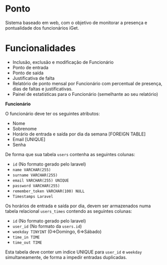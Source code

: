 Ponto
=====

Sistema baseado em web, com o objetivo de monitorar a presença e pontualidade dos funcionários iGet.

Funcionalidades
=====

* Inclusão, exclusão e modificação de Funcionário
* Ponto de entrada
* Ponto de saída
* Justificativa de falta
* Relatório de ponto mensal por Funcionário com percentual de presença, dias de faltas e justificativas.
* Painel de estatísticas para o Funcionário (semelhante ao seu relatório)

**Funcionário**

O funcionário deve ter os seguintes atributos:
* Nome
* Sobrenome
* Horário de entrada e saída por dia da semana [FOREIGN TABLE]
* Email [UNIQUE]
* Senha

De forma que sua tabela `users` contenha as seguintes colunas:
* `id` (No formato gerado pelo laravel)
* `name VARCHAR(255)`
* `surname VARCHAR(255)`
* `email VARCHAR(255) UNIQUE`
* `password VARCHAR(255)`
* `remember_token VARCHAR(100) NULL`
* `Timestamps Laravel`

Os horários de entrada e saída por dia, devem ser armazenados numa tabela relacional `users_times` contendo as seguintes colunas:
* `id` (No formato gerado pelo laravel)
* `user_id` (No formato da `users.id`)
* `weekday TINYINT` (0=>Domingo, 6=>Sábado)
* `time_in TIME`
* `time_out TIME`

Esta tabela deve conter um indice UNIQUE para `user_id` e `weekday` simultaneamente, de forma a impedir entradas duplicadas.

